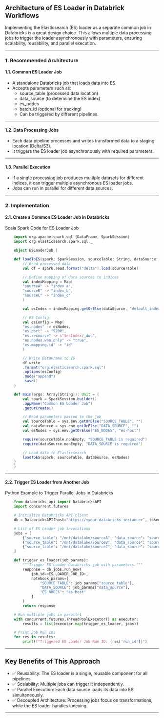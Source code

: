 

##  Architecture of ES Loader in Databrick Workflows


 Implementing the Elasticsearch (ES) loader as a separate common job in Databricks is a great design choice. This allows multiple data processing jobs to trigger the loader asynchronously with parameters, ensuring scalability, reusability, and parallel execution.

---

### 1. Recommended Architecture


#### 1.1. Common ES Loader Job

-	A standalone Databricks job that loads data into ES.
-	Accepts parameters such as:
    -	source_table (processed data location)
    -	data_source (to determine the ES index)
    -	es_nodes
    -	batch_id (optional for tracking)
    -	Can be triggered by different pipelines.

---

#### 1.2. Data Processing Jobs

-	Each data pipeline processes and writes transformed data to a staging location (Delta/S3).
-	It triggers the ES loader job asynchronously with required parameters.

---

#### 1.3. Parallel Execution

-	If a single processing job produces multiple datasets for different indices, it can trigger multiple asynchronous ES loader jobs.
-	Jobs can run in parallel for different data sources.


---


### 2. Implementation


#### 2.1. Create a Common ES Loader Job in Databricks

Scala Spark Code for ES Loader Job
```scala
    import org.apache.spark.sql.{DataFrame, SparkSession}
    import org.elasticsearch.spark.sql._

    object ESLoaderJob {

    def loadToES(spark: SparkSession, sourceTable: String, dataSource: String, esNodes: String): Unit = {
        // Read processed data
        val df = spark.read.format("delta").load(sourceTable)

        // Define mapping of data sources to indices
        val indexMapping = Map(
        "sourceA" -> "index_a",
        "sourceB" -> "index_b",
        "sourceC" -> "index_c"
        )

        val esIndex = indexMapping.getOrElse(dataSource, "default_index")

        // ES Config
        val esConfig = Map(
        "es.nodes" -> esNodes,
        "es.port" -> "9200",
        "es.resource" -> s"$esIndex/_doc",
        "es.nodes.wan.only" -> "true",
        "es.mapping.id" -> "id"
        )

        // Write DataFrame to ES
        df.write
        .format("org.elasticsearch.spark.sql")
        .options(esConfig)
        .mode("append")
        .save()
    }

    def main(args: Array[String]): Unit = {
        val spark = SparkSession.builder()
        .appName("Common ES Loader Job")
        .getOrCreate()

        // Read parameters passed to the job
        val sourceTable = sys.env.getOrElse("SOURCE_TABLE", "")
        val dataSource = sys.env.getOrElse("DATA_SOURCE", "")
        val esNodes = sys.env.getOrElse("ES_NODES", "es-host")

        require(sourceTable.nonEmpty, "SOURCE_TABLE is required")
        require(dataSource.nonEmpty, "DATA_SOURCE is required")

        // Load data to Elasticsearch
        loadToES(spark, sourceTable, dataSource, esNodes)
    }
    }
```

---

#### 2.2. Trigger ES Loader from Another Job
   
Python Example to Trigger Parallel Jobs in Databricks

```python
    from databricks_api import DatabricksAPI
    import concurrent.futures

    # Initialize Databricks API client
    db = DatabricksAPI(host="https://<your-databricks-instance>", token="<your-token>")

    # List of ES Loader job invocations
    jobs = [
        {"source_table": "/mnt/datalake/sourceA", "data_source": "sourceA"},
        {"source_table": "/mnt/datalake/sourceB", "data_source": "sourceB"},
        {"source_table": "/mnt/datalake/sourceC", "data_source": "sourceC"}
    ]

    def trigger_es_loader(job_params):
        """Trigger ES Loader Databricks job with parameters."""
        response = db.jobs.run_now(
            job_id=<ES_LOADER_JOB_ID>,
            notebook_params={
                "SOURCE_TABLE": job_params["source_table"],
                "DATA_SOURCE": job_params["data_source"],
                "ES_NODES": "es-host"
            }
        )
        return response

    # Run multiple jobs in parallel
    with concurrent.futures.ThreadPoolExecutor() as executor:
        results = list(executor.map(trigger_es_loader, jobs))

    # Print Job Run IDs
    for res in results:
        print(f"Triggered ES Loader Job Run ID: {res['run_id']}")
```

---

## Key Benefits of This Approach


- ✅ Reusability: The ES loader is a single, reusable component for all pipelines.
- ✅ Scalability: Multiple jobs can trigger it independently.
- ✅ Parallel Execution: Each data source loads its data into ES simultaneously.
- ✅ Decoupled Architecture: Processing jobs focus on transformations, while the ES loader handles indexing.


---


